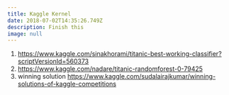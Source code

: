 ```yaml
---
title: Kaggle Kernel
date: 2018-07-02T14:35:26.749Z
description: Finish this
image: null
---
```

1. https://www.kaggle.com/sinakhorami/titanic-best-working-classifier?scriptVersionId=560373
2. https://www.kaggle.com/nadare/titanic-randomforest-0-79425
3. winning solution https://www.kaggle.com/sudalairajkumar/winning-solutions-of-kaggle-competitions
